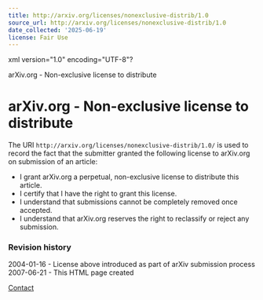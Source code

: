 ```yaml
---
title: http://arxiv.org/licenses/nonexclusive-distrib/1.0
source_url: http://arxiv.org/licenses/nonexclusive-distrib/1.0
date_collected: '2025-06-19'
license: Fair Use
---
```


xml version="1.0" encoding="UTF-8"?



arXiv.org - Non-exclusive license to distribute



# arXiv.org - Non-exclusive license to distribute

The URI `http://arxiv.org/licenses/nonexclusive-distrib/1.0/`
is used to record the fact that the submitter granted the following
license to arXiv.org on submission of an article:

* I grant arXiv.org a perpetual, non-exclusive license to distribute this article.
* I certify that I have the right to grant this license.
* I understand that submissions cannot be completely removed once accepted.
* I understand that arXiv.org reserves the right to reclassify or reject any submission.

### Revision history

2004-01-16 - License above introduced as part of arXiv submission process  
2007-06-21 - This HTML page created

[Contact](/help/contact)
